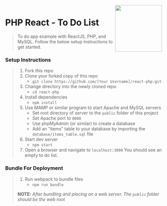 <img align="right" width="150" src="https://github.com/scbowler/react-php/blob/master/public/php-react.png">

# PHP React - To Do List 

> To do app example with ReactJS, PHP, and MySQL. Follow the below setup instructions to get started.

### Setup Instructions

> 1. Fork this repo
> 1. Clone your forked copy of this repo
>    - `git clone https://github.com/[Your Username]/react-php.git`
> 1. Change directory into the newly cloned repo
>    - `cd react-php`
> 1. Install dependencies 
>    - `npm install`
> 1. Use MAMP or similar program to start Apache and MySQL servers
>    - Set root directory of server to the `public` folder of this project
>    - Set Apache port to `8000`
>    - Use phpMyAdmin (or similar) to create a database
>    - Add an "items" table to your database by importing the `database/items_table.sql` file
> 1. Start dev server
>    - `npm start`
> 1. Open a browser and navigate to `localhost:3000` You should see an empty to do list.

### Bundle For Deployment

> 1. Run webpack to bundle files
>    - `npm run bundle`
> 
> **NOTE:** *After bundling and placing on a web server. The `public` folder should be the web root*
